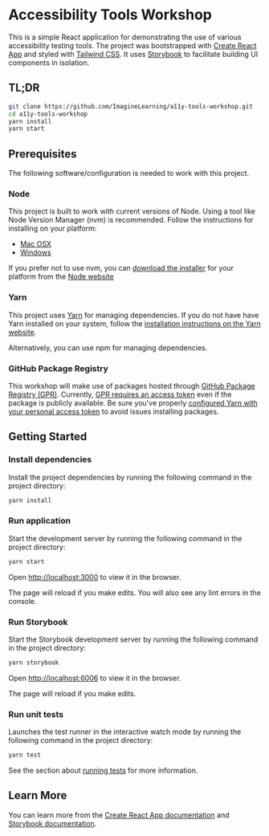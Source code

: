 # Accessibility Tools Workshop

This is a simple React application for demonstrating the use of various accessibility testing tools.
The project was bootstrapped with [Create React App](https://github.com/facebook/create-react-app) and styled with [Tailwind CSS](https://github.com/tailwindlabs/tailwindcss).
It uses [Storybook](https://github.com/storybookjs/storybook) to facilitate building UI components in isolation.

## TL;DR

```sh
git clone https://github.com/ImagineLearning/a11y-tools-workshop.git
cd a11y-tools-workshop
yarn install
yarn start
```

## Prerequisites

The following software/configuration is needed to work with this project.

### Node

This project is built to work with current versions of Node. Using a tool like Node Version Manager (nvm) is recommended. Follow the instructions for installing on your platform:

- [Mac OSX](https://github.com/nvm-sh/nvm#installation-and-update)
- [Windows](https://github.com/coreybutler/nvm-windows/releases)

If you prefer not to use nvm, you can [download the installer](https://nodejs.org/en/download/current/) for your platform from the [Node website](https://nodejs.org)

### Yarn

This project uses [Yarn](https://classic.yarnpkg.com/lang/en/) for managing dependencies.
If you do not have have Yarn installed on your system, follow the [installation instructions on the Yarn website](https://classic.yarnpkg.com/en/docs/install).

Alternatively, you can use npm for managing dependencies.

### GitHub Package Registry

This workshop will make use of packages hosted through [GitHub Package Registry (GPR)](https://github.com/features/packages).
Currently, [GPR requires an access token](https://github.community/t/download-from-github-package-registry-without-authentication/14407)
even if the package is publicly available.
Be sure you've properly [configured Yarn with your personal access token](https://docs.github.com/en/packages/using-github-packages-with-your-projects-ecosystem/configuring-npm-for-use-with-github-packages) to avoid issues installing packages.

## Getting Started

### Install dependencies

Install the project dependencies by running the following command in the project directory:

```sh
yarn install
```

### Run application

Start the development server by running the following command in the project directory:

```sh
yarn start
```

Open [http://localhost:3000](http://localhost:3000) to view it in the browser.

The page will reload if you make edits. You will also see any lint errors in the console.

### Run Storybook

Start the Storybook development server by running the following command in the project directory:

```sh
yarn storybook
```

Open [http://localhost:6006](http://localhost:6006) to view it in the browser.

The page will reload if you make edits.

### Run unit tests

Launches the test runner in the interactive watch mode by running the following command in the project directory:

```sh
yarn test
```

See the section about [running tests](https://facebook.github.io/create-react-app/docs/running-tests) for more information.

## Learn More

You can learn more from the [Create React App documentation](https://facebook.github.io/create-react-app/docs/getting-started) and [Storybook documentation](https://storybook.js.org/docs/react/get-started/introduction).
